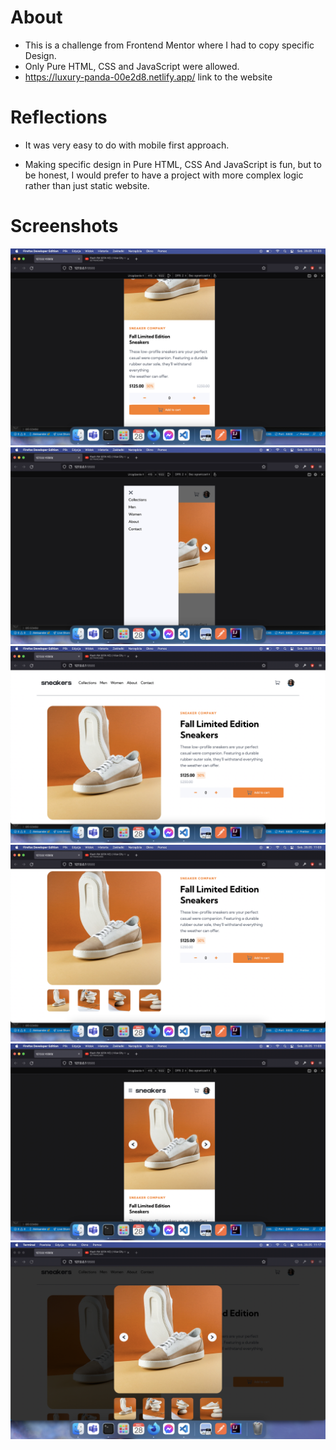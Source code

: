 # About

- This is a challenge from Frontend Mentor where I had to copy specific Design.
- Only Pure HTML, CSS and JavaScript were allowed.
- https://luxury-panda-00e2d8.netlify.app/ link to the website

# Reflections

- It was very easy to do with mobile first approach.

- Making specific design in Pure HTML, CSS And JavaScript is fun, but to be honest, I would prefer to have a project with more complex logic rather than just static website.

# Screenshots

<img src='./screenshots/img1.png'>
<img src='./screenshots/img2.png'>
<img src='./screenshots/img3.png'>
<img src='./screenshots/img4.png'>
<img src='./screenshots/img5.png'>
<img src='./screenshots/img6.png'>
